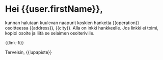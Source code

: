# Hei {{user.firstName}},

kunnan halutaan kuulevan naapurit koskien hanketta {{operation}} osoitteessa {{address}}, {{city}}. Alla on inkki hankkeelle. Jos linkki ei toimi, kopioi osoite ja liit&auml; se selaimen osoiteriville.

{{link-fi}}

Terveisin,
{{lupapiste}}